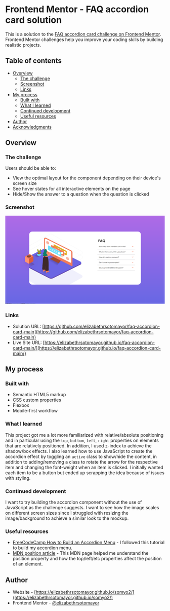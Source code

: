 # Frontend Mentor - FAQ accordion card solution

This is a solution to the [FAQ accordion card challenge on Frontend Mentor](https://www.frontendmentor.io/challenges/faq-accordion-card-XlyjD0Oam). Frontend Mentor challenges help you improve your coding skills by building realistic projects. 

## Table of contents

- [Overview](#overview)
  - [The challenge](#the-challenge)
  - [Screenshot](#screenshot)
  - [Links](#links)
- [My process](#my-process)
  - [Built with](#built-with)
  - [What I learned](#what-i-learned)
  - [Continued development](#continued-development)
  - [Useful resources](#useful-resources)
- [Author](#author)
- [Acknowledgments](#acknowledgments)

## Overview

### The challenge

Users should be able to:

- View the optimal layout for the component depending on their device's screen size
- See hover states for all interactive elements on the page
- Hide/Show the answer to a question when the question is clicked

### Screenshot

![](screenshot.png)

### Links

- Solution URL: [https://github.com/elizabethrsotomayor/faq-accordion-card-main](https://github.com/elizabethrsotomayor/faq-accordion-card-main)
- Live Site URL: [https://elizabethrsotomayor.github.io/faq-accordion-card-main/](https://elizabethrsotomayor.github.io/faq-accordion-card-main/)

## My process

### Built with

- Semantic HTML5 markup
- CSS custom properties
- Flexbox
- Mobile-first workflow

### What I learned

This project got me a lot more familiarized with relative/absolute positioning and in particular using the `top`, `bottom`, `left`, `right` properties on elements that are relatively positioned. In addition, I used z-index to achieve the shadow/box effects. I also learned how to use JavaScript to create the accordion effect by toggling an `active` class to show/hide the content, in addition to adding/removing a class to rotate the arrow for the respective item and changing the font-weight when an item is clicked. I initially wanted each item to be a button but ended up scrapping the idea because of issues with styling.

### Continued development

I want to try building the accordion component without the use of JavaScript as the challenge suggests. I want to see how the image scales on different screen sizes since I struggled with resizing the image/background to achieve a similar look to the mockup.

### Useful resources

- [FreeCodeCamp How to Build an Accordion Menu](https://www.freecodecamp.org/news/build-an-accordion-menu-using-html-css-and-javascript/) - I followed this tutorial to build my accordion menu.
- [MDN position article](https://developer.mozilla.org/en-US/docs/Web/CSS/position) - This MDN page helped me understand the position property and how the top/left/etc properties affect the position of an element.

## Author

- Website - [https://elizabethrsotomayor.github.io/somyo2/](https://elizabethrsotomayor.github.io/somyo2/)
- Frontend Mentor - [@elizabethrsotomayor](https://www.frontendmentor.io/profile/elizabethrsotomayor)
